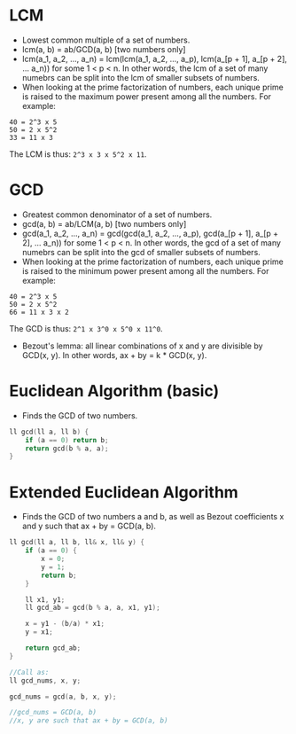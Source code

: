 # LCM

* Lowest common multiple of a set of numbers.
* lcm(a, b) = ab/GCD(a, b) [two numbers only]
* lcm(a_1, a_2, ..., a_n) = lcm(lcm(a_1, a_2, ..., a_p), lcm(a_[p + 1], a_[p + 2], ... a_n)) for some 1 < p < n. In other words, the lcm of a set of many numebrs can be split into the lcm of smaller subsets of numbers.
* When looking at the prime factorization of numbers, each unique prime is raised to the maximum power present among all the numbers. For example:

```
40 = 2^3 x 5
50 = 2 x 5^2
33 = 11 x 3
```

The LCM is thus: ```2^3 x 3 x 5^2 x 11```.

# GCD
* Greatest common denominator of a set of numbers.
* gcd(a, b) = ab/LCM(a, b) [two numbers only]
* gcd(a_1, a_2, ..., a_n) = gcd(gcd(a_1, a_2, ..., a_p), gcd(a_[p + 1], a_[p + 2], ... a_n)) for some 1 < p < n. In other words, the gcd of a set of many numebrs can be split into the gcd of smaller subsets of numbers.
* When looking at the prime factorization of numbers, each unique prime is raised to the minimum power present among all the numbers. For example:

```
40 = 2^3 x 5
50 = 2 x 5^2
66 = 11 x 3 x 2
```

The GCD is thus: ```2^1 x 3^0 x 5^0 x 11^0```.
* Bezout's lemma: all linear combinations of x and y are divisible by GCD(x, y). In other words, ax + by = k * GCD(x, y).

# Euclidean Algorithm (basic)
* Finds the GCD of two numbers.

```c++
ll gcd(ll a, ll b) {
	if (a == 0) return b;
	return gcd(b % a, a);
}
```

# Extended Euclidean Algorithm
* Finds the GCD of two numbers a and b, as well as Bezout coefficients x and y such that ax + by = GCD(a, b).

```c++
ll gcd(ll a, ll b, ll& x, ll& y) {
	if (a == 0) {
		x = 0;
		y = 1;
		return b;
	}

	ll x1, y1;
	ll gcd_ab = gcd(b % a, a, x1, y1);

	x = y1 - (b/a) * x1;
	y = x1;

	return gcd_ab;
}

//Call as:
ll gcd_nums, x, y;

gcd_nums = gcd(a, b, x, y);

//gcd_nums = GCD(a, b)
//x, y are such that ax + by = GCD(a, b)
```

